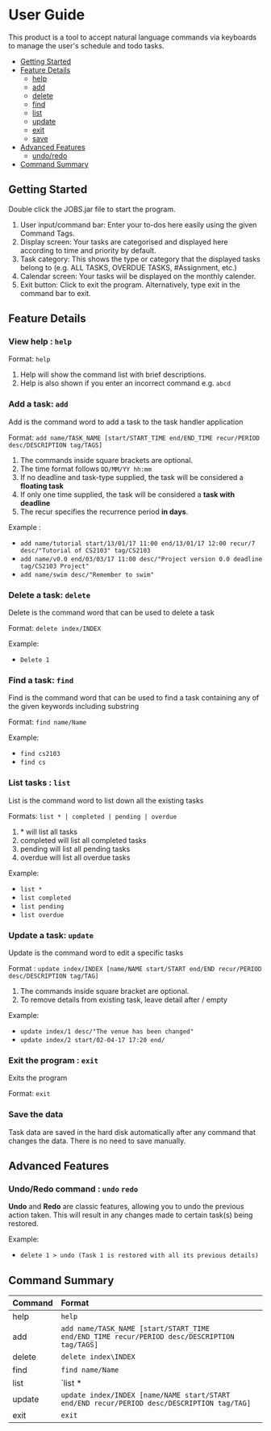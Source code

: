 # User Guide

This product is a tool to accept natural language commands via keyboards to manage the user's schedule and todo tasks.

* [Getting Started](#getting-started)
* [Feature Details](#feature-details)
	* [help](#view-help--help)
	* [add](#add-a-task-add)
	* [delete](#delete-a-task-delete)
	* [find](#find-a-task-find)
	* [list](#list-tasks--list)
	* [update](#update-a-task-update)
	* [exit](#exit-the-program--exit)
	* [save](#save-the-data)
* [Advanced Features](#advanced-features)
	* [undo/redo](#undo/redo-command)
* [Command Summary](#command-summary)



## Getting Started
Double click the JOBS.jar file to start the program.

1. User input/command bar: Enter your to-dos here easily using the given Command Tags.
2. Display screen: Your tasks are categorised and displayed here according to time and priority by default.
3. Task category: This shows the type or category that the displayed tasks belong to (e.g. ALL TASKS,
OVERDUE TASKS, #Assignment, etc.)
6. Calendar screen: Your tasks wiil be displayed on the monthly calender.
7. Exit button: Click to exit the program. Alternatively, type exit in the command bar to exit.

## Feature Details

### View help : `help`
Format: `help`

1. Help will show the command list with brief descriptions.
2. Help is also shown if you enter an incorrect command e.g. `abcd`

### Add a task: `add`
Add is the command word to add a task to the task handler application

Format: `add name/TASK_NAME [start/START_TIME end/END_TIME recur/PERIOD desc/DESCRIPTION tag/TAGS]`

1. The commands inside square brackets are optional.
2. The time format follows `DD/MM/YY hh:mm`
3. If no deadline and task-type supplied, the task will be considered a **floating task**
4. If only one time supplied, the task will be considered a **task with deadline**
5. The recur specifies the recurrence period **in days**.

Example :
* `add name/tutorial start/13/01/17 11:00 end/13/01/17 12:00 recur/7 desc/"Tutorial of CS2103" tag/CS2103`
* `add name/v0.0 end/03/03/17 11:00 desc/"Project version 0.0 deadline tag/CS2103 Project"`
* `add name/swim desc/"Remember to swim"`

### Delete a task: `delete`
Delete is the command word that can be used to delete a task

Format: `delete index/INDEX`

Example:
* `Delete 1`

### Find a task: `find`
Find is the command word that can be used to find a task containing any of the given keywords including substring

Format: `find name/Name`

Example:
* `find cs2103`
* `find cs`

### List tasks : `list`
List is the command word to list down all the existing tasks

Formats: `list * | completed | pending | overdue`
1. \* will list all tasks
2. completed will list all completed tasks
3. pending will list all pending tasks
4. overdue will list all overdue tasks

Example:
* `list *`
* `list completed`
* `list pending`
* `list overdue`

### Update a task: `update`
Update is the command word to edit a specific tasks

Format : `update index/INDEX [name/NAME start/START end/END recur/PERIOD desc/DESCRIPTION tag/TAG]`
1. The commands inside square bracket are optional.
2. To remove details from existing task, leave detail after / empty

Example:
* `update index/1 desc/"The venue has been changed"`
* `update index/2 start/02-04-17 17:20 end/`

### Exit the program : `exit`
Exits the program

Format: `exit`  

### Save the data 
Task data are saved in the hard disk automatically after any command that changes the data. There is no need to save manually.

## Advanced Features

### Undo/Redo command : `undo` `redo`
**Undo** and **Redo** are classic features, allowing you to undo the previous action taken. This will result in any changes made to certain task(s) being restored.

Example:
* `delete 1 > undo (Task 1 is restored with all its previous details)`

## Command Summary
Command | Format  
-------- | :--------
help | `help`
add | `add name/TASK_NAME [start/START_TIME end/END_TIME recur/PERIOD desc/DESCRIPTION tag/TAGS]`
delete | `delete index\INDEX`
find | `find name/Name`
list | `list * | completed | pending | overdue`
update | `update index/INDEX [name/NAME start/START	end/END	recur/PERIOD desc/DESCRIPTION tag/TAG]`
exit | `exit`

